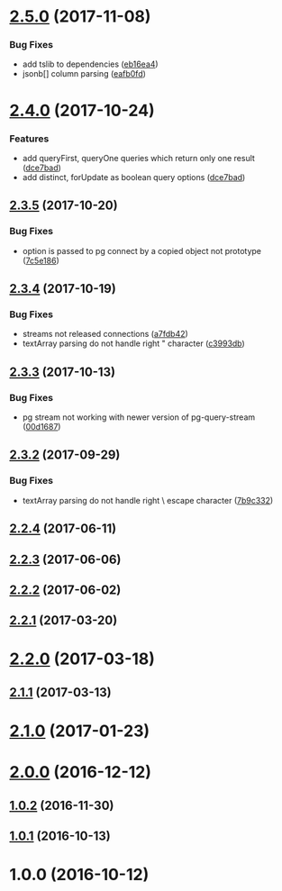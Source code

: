 <a name="2.5.0"></a>
# [2.5.0](https://github.com/holdfenytolvaj/pogi/compare/v2.4.0...v2.5.0) (2017-11-08)


### Bug Fixes

* add tslib to dependencies ([eb16ea4](https://github.com/holdfenytolvaj/pogi/commit/eb16ea4))
* jsonb[] column parsing ([eafb0fd](https://github.com/holdfenytolvaj/pogi/commit/eafb0fd))



<a name="2.4.0"></a>
# [2.4.0](https://github.com/holdfenytolvaj/pogi/compare/v2.3.5...v2.4.0) (2017-10-24)


### Features

* add queryFirst, queryOne queries which return only one result ([dce7bad](https://github.com/holdfenytolvaj/pogi/commit/dce7bad))
* add distinct, forUpdate as boolean query options ([dce7bad](https://github.com/holdfenytolvaj/pogi/commit/dce7bad))



<a name="2.3.5"></a>
## [2.3.5](https://github.com/holdfenytolvaj/pogi/compare/v2.3.4...v2.3.5) (2017-10-20)


### Bug Fixes

* option is passed to pg connect by a copied  object not prototype ([7c5e186](https://github.com/holdfenytolvaj/pogi/commit/7c5e186))



<a name="2.3.4"></a>
## [2.3.4](https://github.com/holdfenytolvaj/pogi/compare/v2.3.3...v2.3.4) (2017-10-19)


### Bug Fixes

* streams not released connections ([a7fdb42](https://github.com/holdfenytolvaj/pogi/commit/a7fdb42))
* textArray parsing do not handle right "  character ([c3993db](https://github.com/holdfenytolvaj/pogi/commit/c3993db))



<a name="2.3.3"></a>
## [2.3.3](https://github.com/holdfenytolvaj/pogi/compare/v2.3.2...v2.3.3) (2017-10-13)


### Bug Fixes

* pg stream not working with newer version of pg-query-stream ([00d1687](https://github.com/holdfenytolvaj/pogi/commit/00d1687))



<a name="2.3.2"></a>
## [2.3.2](https://github.com/holdfenytolvaj/pogi/compare/v2.2.4...v2.3.2) (2017-09-29)


### Bug Fixes

* textArray parsing do not handle right \ escape character ([7b9c332](https://github.com/holdfenytolvaj/pogi/commit/7b9c332))



<a name="2.2.4"></a>
## [2.2.4](https://github.com/holdfenytolvaj/pogi/compare/v2.2.3...v2.2.4) (2017-06-11)



<a name="2.2.3"></a>
## [2.2.3](https://github.com/holdfenytolvaj/pogi/compare/v2.2.2...v2.2.3) (2017-06-06)



<a name="2.2.2"></a>
## [2.2.2](https://github.com/holdfenytolvaj/pogi/compare/v2.2.1...v2.2.2) (2017-06-02)



<a name="2.2.1"></a>
## [2.2.1](https://github.com/holdfenytolvaj/pogi/compare/v2.2.0...v2.2.1) (2017-03-20)



<a name="2.2.0"></a>
# [2.2.0](https://github.com/holdfenytolvaj/pogi/compare/v2.1.1...v2.2.0) (2017-03-18)



<a name="2.1.1"></a>
## [2.1.1](https://github.com/holdfenytolvaj/pogi/compare/v2.1.0...v2.1.1) (2017-03-13)



<a name="2.1.0"></a>
# [2.1.0](https://github.com/holdfenytolvaj/pogi/compare/v2.0.0...v2.1.0) (2017-01-23)



<a name="2.0.0"></a>
# [2.0.0](https://github.com/holdfenytolvaj/pogi/compare/v1.0.4...v2.0.0) (2016-12-12)



<a name="1.0.2"></a>
## [1.0.2](https://github.com/holdfenytolvaj/pogi/compare/v1.0.1...v1.0.2) (2016-11-30)



<a name="1.0.1"></a>
## [1.0.1](https://github.com/holdfenytolvaj/pogi/compare/v1.0.0...v1.0.1) (2016-10-13)



<a name="1.0.0"></a>
# 1.0.0 (2016-10-12)



